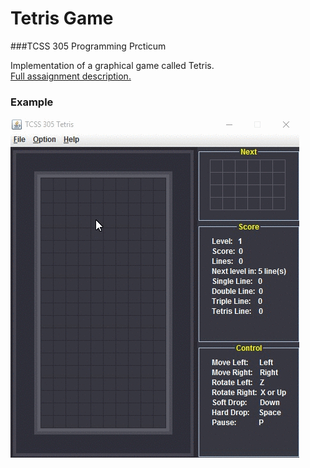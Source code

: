 # Tetris Game
###TCSS 305 Programming Prcticum

Implementation of a graphical game called Tetris.  
[Full assaignment description.](https://www.dropbox.com/s/h08n3obnz4viav9/tetris%20project.pdf?dl=0)

### Example
<a href="url"><img src="animated-output.gif"></a>
